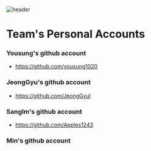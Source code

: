 ![header](https://capsule-render.vercel.app/api?type=soft&color=gradient&height=200&section=footer&text=Team's%20Personal%20Accounts&fontSize=100&fontcolor=000000)

# Team's Personal Accounts

### Yousung's github account

* https://github.com/yousung1020

### JeongGyu's github account

* https://github.com/JeongGyul

### SangIm's github account

* https://github.com/Apples1243

### Min's github account



